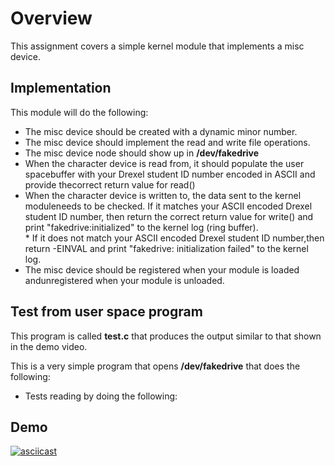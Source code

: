 # Overview
This assignment covers a simple kernel module that implements a misc device.

## Implementation
This module will do the following:

 * The misc device should be created with a dynamic minor number. <br />
 * The misc device should implement the read and write file operations. <br />
 * The misc device node should show up in **/dev/fakedrive** <br />
 * When the character device is read from, it should populate the user spacebuffer with your Drexel student ID number encoded in ASCII and provide thecorrect return value for read() <br />
 * When the character device is written to, the data sent to the kernel moduleneeds to be checked. If it matches your ASCII encoded Drexel student ID number, then return the correct return value for write() and print "fakedrive:initialized" to the kernel log (ring buffer). <br />
       * If it does not match your ASCII encoded Drexel student ID number,then return -EINVAL and print "fakedrive: initialization failed" to the kernel log. <br />
 * The misc device should be registered when your module is loaded andunregistered when your module is unloaded. <br />
 
## Test from user space program
This program is called **test.c** that produces the output similar to that shown in the demo video. <br />

This is a very simple program that opens **/dev/fakedrive** that does the following: <br />
  * Tests reading by doing the following:


## Demo
[![asciicast](https://asciinema.org/a/wbdJOrpQEANF3NnuRklDHG4A5.svg)](https://asciinema.org/a/wbdJOrpQEANF3NnuRklDHG4A5)
